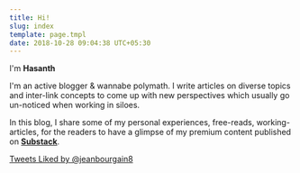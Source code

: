 ```yaml
---
title: Hi!
slug: index
template: page.tmpl
date: 2018-10-28 09:04:38 UTC+05:30
---
```


<div class="row">
    <div class="col-md-8">
        <p>I'm <a><strong>Hasanth</strong></a></p>
		<p> I'm an active blogger & wannabe polymath. I write articles on diverse topics and inter-link concepts to come up with new perspectives which usually go un-noticed when working in siloes. </p>
		<p> In this blog, I share some of my personal experiences, free-reads, working-articles, for the readers to have a glimpse of my premium content published on <a href="https://substack.com/profile/66180015-hasanth"><strong>Substack</strong></a>.</p>
    </div>
	<div class="col-md-4">
        <a class="twitter-timeline" data-height="250" href="https://twitter.com/jeanbourgain8/likes?ref_src=twsrc%5Etfw">Tweets Liked by @jeanbourgain8</a>
    </div>	
</div>














